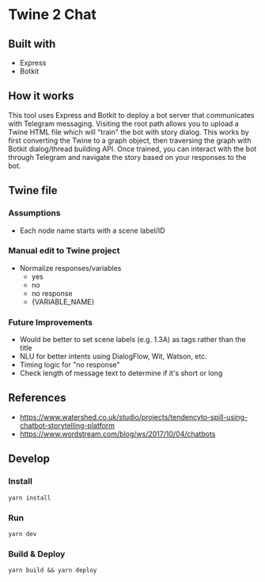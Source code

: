 # Twine 2 Chat

## Built with
- Express
- Botkit

## How it works
This tool uses Express and Botkit to deploy a bot server that communicates with Telegram messaging. Visiting the root path allows you to upload a Twine HTML file which will "train" the bot with story dialog. This works by first converting the Twine to a graph object, then traversing the graph with Botkit dialog/thread building API. Once trained, you can interact with the bot through Telegram and navigate the story based on your responses to the bot.

## Twine file
### Assumptions
- Each node name starts with a scene label/ID
### Manual edit to Twine project
- Normalize responses/variables
  - yes
  - no
  - no response
  - {VARIABLE_NAME}
### Future Improvements
- Would be better to set scene labels (e.g. 1.3A) as tags rather than the title
- NLU for better intents using DialogFlow, Wit, Watson, etc.
- Timing logic for "no response"
- Check length of message text to determine if it's short or long


## References
- https://www.watershed.co.uk/studio/projects/tendencyto-spill-using-chatbot-storytelling-platform
- https://www.wordstream.com/blog/ws/2017/10/04/chatbots


## Develop
### Install
`yarn install`

### Run
`yarn dev`

### Build & Deploy
`yarn build && yarn deploy`
